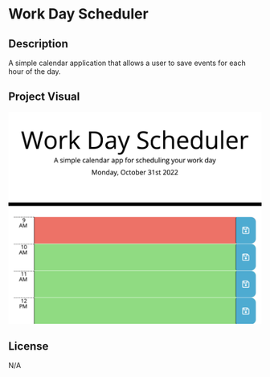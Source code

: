 # Work Day Scheduler

## Description

A simple calendar application that allows a user to save events for each hour of the day. 

## Project Visual
![project gif](assets/images/Word-Day-Scheduler-Visual.png)

## License
N/A